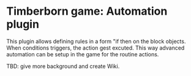# Timberborn game: Automation plugin

This plugin allows defining rules in a form "if <condition> then <action> on the block objects.
When conditions triggers, the action gest excuted. This way advanced automation can be setup in
the game for the routine actions.

TBD: give more background and create Wiki.
